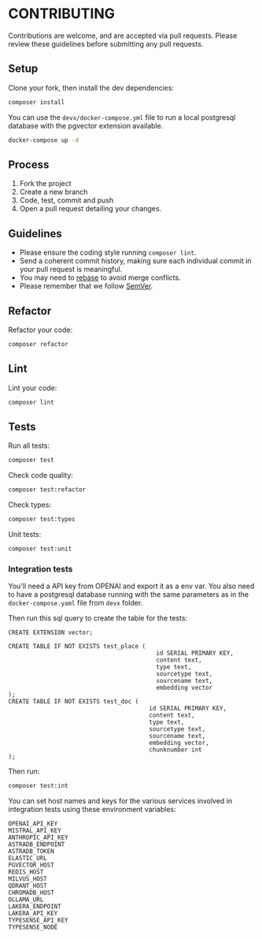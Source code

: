 # CONTRIBUTING

Contributions are welcome, and are accepted via pull requests.
Please review these guidelines before submitting any pull requests.


## Setup
Clone your fork, then install the dev dependencies:
```bash
composer install
```

You can use the `devx/docker-compose.yml` file to run a local postgresql database with the pgvector extension available.
```bash
docker-compose up -d
```

## Process

1. Fork the project
1. Create a new branch
1. Code, test, commit and push
1. Open a pull request detailing your changes.

## Guidelines

* Please ensure the coding style running `composer lint`.
* Send a coherent commit history, making sure each individual commit in your pull request is meaningful.
* You may need to [rebase](https://git-scm.com/book/en/v2/Git-Branching-Rebasing) to avoid merge conflicts.
* Please remember that we follow [SemVer](http://semver.org/).

## Refactor

Refactor your code:
```bash
composer refactor
```

## Lint

Lint your code:
```bash
composer lint
```

## Tests

Run all tests:
```bash
composer test
```

Check code quality:
```bash
composer test:refactor
```

Check types:
```bash
composer test:types
```

Unit tests:
```bash
composer test:unit
```

### Integration tests

You'll need a API key from OPENAI and export it as a env var.
You also need to have a postgresql database running with the same parameters 
as in the `docker-compose.yaml` file from `devx` folder.

Then run this sql query to create the table for the tests:

```postgresql
CREATE EXTENSION vector;

CREATE TABLE IF NOT EXISTS test_place (
                                          id SERIAL PRIMARY KEY,
                                          content text,
                                          type text,
                                          sourcetype text,
                                          sourcename text,
                                          embedding vector
);
CREATE TABLE IF NOT EXISTS test_doc (
                                        id SERIAL PRIMARY KEY,
                                        content text,
                                        type text,
                                        sourcetype text,
                                        sourcename text,
                                        embedding vector,
                                        chunknumber int
);
```

Then run:
```bash
composer test:int
```

You can set host names and keys for the various services involved in integration tests using these environment variables:
```
OPENAI_API_KEY
MISTRAL_API_KEY
ANTHROPIC_API_KEY
ASTRADB_ENDPOINT
ASTRADB_TOKEN
ELASTIC_URL
PGVECTOR_HOST
REDIS_HOST
MILVUS_HOST
QDRANT_HOST
CHROMADB_HOST
OLLAMA_URL
LAKERA_ENDPOINT
LAKERA_API_KEY
TYPESENSE_API_KEY
TYPESENSE_NODE
```

